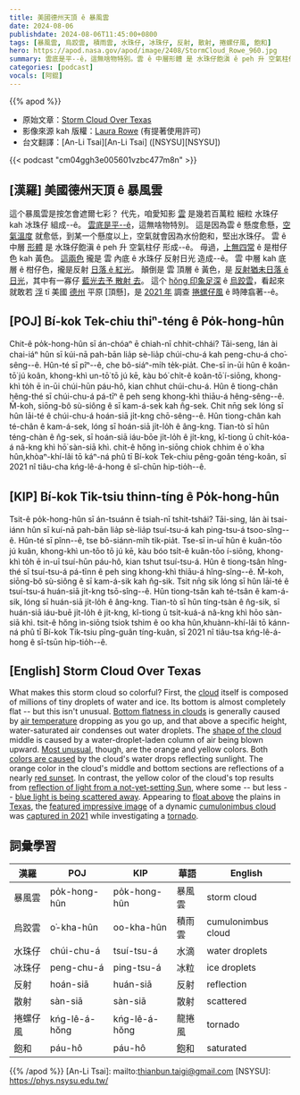 ```yaml
---
title: 美國德州天頂 ê 暴風雲
date: 2024-08-06
publishdate: 2024-08-06T11:45:00+0800
tags: [暴風雲, 烏跤雲, 積雨雲, 水珠仔, 冰珠仔, 反射, 散射, 捲螺仔風, 飽和]
hero: https://apod.nasa.gov/apod/image/2408/StormCloud_Rowe_960.jpg
summary: 雲底是平--ê，這無啥物特別。雲 ê 中層形體 是 水珠仔飽滇 ê peh 升 空氣柱仔 形成--ê。
categories: [podcast]
vocals: [阿錕]
---
```


{{% apod %}}

- 原始文章：[Storm Cloud Over Texas](https://apod.nasa.gov/apod/ap240806.html)
- 影像來源 kah 版權：[Laura Rowe](https://laurarowe.smugmug.com/About-Laura-Rowe) (有提著使用許可)
- 台文翻譯：[An-Li Tsai][An-Li Tsai] ([NSYSU][NSYSU])

{{< podcast "cm04ggh3e005601vzbc477m8n" >}}

## [漢羅] 美國德州天頂 ê 暴風雲
這个暴風雲是按怎會遮爾七彩？
代先，咱愛知影 [雲][cloud] 是幾若百萬粒 細粒 水珠仔 kah 冰珠仔 組成--ê。
[雲底是平--ê][Bottom flatness in clouds]，這無啥物特別。
這是因為雲 ê 懸度愈懸，[空氣溫度][air temperature] 就愈低，到某一个懸度以上，空氣就會因為水份飽和，堅出水珠仔。
雲 ê 中層 [形體][shape of the cloud] 是 水珠仔飽滇 ê peh 升 空氣柱仔 形成--ê。
毋過，[上無四常][Most unusual] ê 是柑仔色 kah 黃色。
[這兩色][colors are caused] 攏是 雲 內底 ê 水珠仔 反射日光 造成--ê。
雲 中層 kah 底層 ê 柑仔色，攏是反射 [日落 ê 紅光][red sunset]。
顛倒是 雲 頂層 ê 黃色，是 [反射猶未日落 ê 日光][reflection of light from a not-yet-setting Sun]，其中有一寡仔 [藍光去予 散射 去][blue light is being scattered away]。
這个 [hŏng 印象足深][featured impressive image] ê [烏跤雲][cumulonimbus cloud]，看起來 就敢若 [浮][float above] tī 美國 [德州][Texas] 平原 [頂懸]，是 [2021 年][captured in 2021] 調查 [捲螺仔風][tornado] ê 時陣翕著--ê。

## [POJ] Bí-kok Tek-chiu thiⁿ-téng ê Po̍k-hong-hûn
Chit-ê po̍k-hong-hûn sī án-chóaⁿ ē chiah-nī chhit-chhái?
Tāi-seng, lán ài chai-iáⁿ hûn sī kúi-nā pah-bān lia̍p sè-lia̍p chúi-chu-á kah peng-chu-á cho͘-sêng--ê.
Hûn-té sī pîⁿ--ê, che bô-siáⁿ-mi̍h te̍k-pia̍t.
Che-sī in-ūi hûn ê koân-tō͘ jú koân, khong-khì un-tō͘ tō jú kē, kàu bó͘ chi̍t-ê koân-tō͘ í-siōng, khong-khì to̍h ē in-ūi chúi-hūn páu-hô, kian chhut chúi-chu-á.
Hûn ê tiong-chân hêng-thé sī chúi-chu-á pá-tīⁿ ê peh seng khong-khì thiāu-á hêng-sêng--ê.
M̄-koh, siōng-bô sù-siông ê sī kam-á-sek kah n̂g-sek.
Chit nn̄g sek lóng sī hûn lāi-té ê chúi-chu-á hoán-siā ji̍t-kng chō-sêng--ê.
Hûn tiong-chân kah té-chân ê kam-á-sek, lóng sī hoán-siā ji̍t-lo̍h ê âng-kng.
Tian-tò sī hûn téng-chàn ê n̂g-sek, sī hoán-siā iáu-bōe ji̍t-lo̍h ê ji̍t-kng, kî-tiong ū chi̍t-kóa-á nâ-kng khì hō͘ sàn-siā khì.
chit-ê hőng ìn-siōng chiok chhim ê o͘ kha hûn,khòaⁿ-khí-lâi tō káⁿ-ná phû tī Bí-kok Tek-chiu pêng-goân téng-koân, sī 2021 nî tiâu-cha kńg-lê-á-hong ê sî-chūn hip-tio̍h--ê.

## [KIP] Bí-kok Tik-tsiu thinn-tíng ê Po̍k-hong-hûn
Tsit-ê po̍k-hong-hûn sī án-tsuánn ē tsiah-nī tshit-tshái?
Tāi-sing, lán ài tsai-iánn hûn sī kuí-nā pah-bān lia̍p sè-lia̍p tsuí-tsu-á kah ping-tsu-á tsoo-sîng--ê.
Hûn-té sī pînn--ê, tse bô-siánn-mi̍h ti̍k-pia̍t.
Tse-sī in-uī hûn ê kuân-tōo jú kuân, khong-khì un-tōo tō jú kē, kàu bóo tsi̍t-ê kuân-tōo í-siōng, khong-khì to̍h ē in-uī tsuí-hūn páu-hô, kian tshut tsuí-tsu-á.
Hûn ê tiong-tsân hîng-thé sī tsuí-tsu-á pá-tīnn ê peh sing khong-khì thiāu-á hîng-sîng--ê.
M̄-koh, siōng-bô sù-siông ê sī kam-á-sik kah n̂g-sik.
Tsit nn̄g sik lóng sī hûn lāi-té ê tsuí-tsu-á huán-siā ji̍t-kng tsō-sîng--ê.
Hûn tiong-tsân kah té-tsân ê kam-á-sik, lóng sī huán-siā ji̍t-lo̍h ê âng-kng.
Tian-tò sī hûn tíng-tsàn ê n̂g-sik, sī huán-siā iáu-buē ji̍t-lo̍h ê ji̍t-kng, kî-tiong ū tsi̍t-kuá-á nâ-kng khì hōo sàn-siā khì.
tsit-ê hőng ìn-siōng tsiok tshim ê oo kha hûn,khuànn-khí-lâi tō kánn-ná phû tī Bí-kok Tik-tsiu pîng-guân tíng-kuân, sī 2021 nî tiâu-tsa kńg-lê-á-hong ê sî-tsūn hip-tio̍h--ê.

## [English] Storm Cloud Over Texas
What makes this storm cloud so colorful?
First, the [cloud][cloud] itself is composed of millions of tiny droplets of water and ice.
Its bottom is almost completely flat -- but this isn't unusual.
[Bottom flatness in clouds][Bottom flatness in clouds] is generally caused by [air temperature][air temperature] dropping as you go up, and that above a specific height, water-saturated air condenses out water droplets.
The [shape of the cloud][shape of the cloud] middle is caused by a water-droplet-laden column of air being blown upward.
[Most unusual][Most unusual], though, are the orange and yellow colors.
Both [colors are caused][colors are caused] by the cloud's water drops reflecting sunlight.
The orange color in the cloud's middle and bottom sections are reflections of a nearly [red sunset][red sunset].
In contrast, the yellow color of the cloud's top results from [reflection of light from a not-yet-setting Sun][reflection of light from a not-yet-setting Sun], where some -- but less -- [blue light is being scattered away][blue light is being scattered away].
Appearing to [float above][float above] the plains in [Texas][Texas], the [featured impressive image][featured impressive image] of a dynamic [cumulonimbus cloud][cumulonimbus cloud] was [captured in 2021][captured in 2021] while investigating a [tornado][tornado].

## 詞彙學習

|漢羅|POJ|KIP|華語|English|
|-|-|-|-|-|
|暴風雲|po̍k-hong-hûn|po̍k-hong-hûn|暴風雲|storm cloud|
|烏跤雲|o͘-kha-hûn|oo-kha-hûn|積雨雲|cumulonimbus cloud|
|水珠仔|chúi-chu-á|tsuí-tsu-á|水滴|water droplets|
|冰珠仔|peng-chu-á|ping-tsu-á|冰粒|ice droplets|
|反射|hoán-siā|huán-siā|反射|reflection|
|散射|sàn-siā|sàn-siā|散射|scattered|
|捲螺仔風|kńg-lê-á-hŏng|kńg-lê-á-hŏng|龍捲風|tornado|
|飽和|páu-hô|páu-hô|飽和|saturated|

{{% /apod %}}
[An-Li Tsai]: mailto:thianbun.taigi@gmail.com
[NSYSU]: https://phys.nsysu.edu.tw/

[copyright]: https://apod.nasa.gov/apod/fap/lib/about_apod.html#srapply
[License3]: https://creativecommons.org/licenses/by/3.0/
[License2]:https://creativecommons.org/licenses/by-nc-nd/2.0/

[cloud]:https://climatekids.nasa.gov/cloud-formation/
[Bottom flatness in clouds]:https://www.abc.net.au/news/2020-09-01/flat-bottom-clouds-and-the-science-behind-them/12591230
[air temperature]:https://scied.ucar.edu/sites/default/files/interactives/atmosphere-altitude/vertpro_comet.jpg
[shape of the cloud]:https://apod.nasa.gov/apod/ap040218.html
[Most unusual]:https://www.seadna.ca/wp-content/uploads/2019/10/Hilariously-Surprised-Dogs.jpg
[colors are caused]:https://www.noaa.gov/jetstream/clouds/color-of-clouds
[red sunset]:https://apod.nasa.gov/apod/ap170120.html
[reflection of light from a not-yet-setting Sun]:https://apod.nasa.gov/apod/ap180613.html
[blue light is being scattered away]:https://spaceplace.nasa.gov/blue-sky/en/
[float above]:https://apod.nasa.gov/apod/ap230514.html
[Texas]:https://en.wikipedia.org/wiki/Texas
[featured impressive image]:https://www.instagram.com/p/CO_y-rKhqhK/
[cumulonimbus cloud]:https://en.wikipedia.org/wiki/Cumulonimbus_cloud
[captured in 2021]:https://laurarowe.smugmug.com/About-Laura-Rowe
[tornado]:https://apod.nasa.gov/apod/ap200517.html
